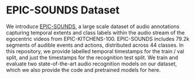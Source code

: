 # EPIC-SOUNDS Dataset
We introduce [EPIC-SOUNDS](https://epic-kitchens.github.io/epic-sounds/), a large scale dataset of audio annotations capturing temporal 
extents and class labels within the audio stream of the egocentric videos from EPIC-KITCHENS-100. EPIC-SOUNDS includes 79.2k segments of 
audible events and actions, distributed across 44 classes. In this repository, we provide labelled temporal timestamps for the train / val 
split, and just the timestamps for the recognition test split. We train and evaluate two state-of-the-art audio recognition models on our dataset, 
which we also provide the code and pretrained models for here.
